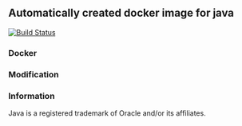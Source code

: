 ## Automatically created docker image for java

[![Build Status](https://travis-ci.org/encodeering/docker-java.svg?branch=master)](https://travis-ci.org/encodeering/docker-java)

### Docker

### Modification

### Information

Java is a registered trademark of Oracle and/or its affiliates.

